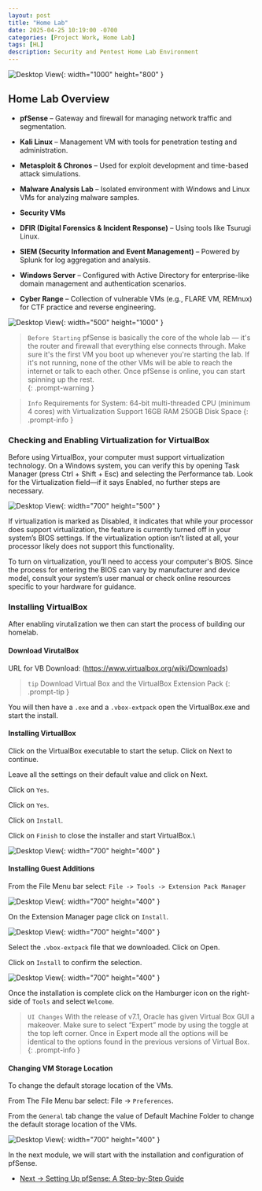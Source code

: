```yaml
---
layout: post
title: "Home Lab"
date: 2025-04-25 10:19:00 -0700
categories: [Project Work, Home Lab]
tags: [HL]
description: Security and Pentest Home Lab Environment
---
```


![Desktop View](/assets/img/HomeLab/Homelab-1.png){: width="1000" height="800" }

## Home Lab Overview 

- **pfSense** – Gateway and firewall for managing network traffic and segmentation.

- **Kali Linux** – Management VM with tools for penetration testing and administration.

- **Metasploit & Chronos** – Used for exploit development and time-based attack simulations.

- **Malware Analysis Lab** – Isolated environment with Windows and Linux VMs for analyzing malware samples.

- **Security VMs**

 - **DFIR (Digital Forensics & Incident Response)** – Using tools like Tsurugi Linux.

 - **SIEM (Security Information and Event Management)** – Powered by Splunk for log aggregation and analysis.

- **Windows Server** – Configured with Active Directory for enterprise-like domain management and authentication scenarios.

- **Cyber Range** – Collection of vulnerable VMs (e.g., FLARE VM, REMnux) for CTF practice and reverse engineering.

![Desktop View](/assets/img/HomeLab/Diagram2.png){: width="500" height="1000" }

> `Before Starting`
pfSense is basically the core of the whole lab — it's the router and firewall that everything else connects through. Make sure it's the first VM you boot up whenever you're starting the lab. If it's not running, none of the other VMs will be able to reach the internet or talk to each other. Once pfSense is online, you can start spinning up the rest.  
{: .prompt-warning }

> `Info` 
Requirements for System:
64-bit multi-threaded CPU (minimum 4 cores) with Virtualization Support
16GB RAM
250GB Disk Space
{: .prompt-info }

### Checking and Enabling Virtualization for VirtualBox

Before using VirtualBox, your computer must support virtualization technology. On a Windows system, you can verify this by opening Task Manager (press Ctrl + Shift + Esc) and selecting the Performance tab. Look for the Virtualization field—if it says Enabled, no further steps are necessary.

![Desktop View](/assets/img/HomeLab/TM.png){: width="700" height="500" }

If virtualization is marked as Disabled, it indicates that while your processor does support virtualization, the feature is currently turned off in your system’s BIOS settings. If the virtualization option isn’t listed at all, your processor likely does not support this functionality.

To turn on virtualization, you’ll need to access your computer's BIOS. Since the process for entering the BIOS can vary by manufacturer and device model, consult your system’s user manual or check online resources specific to your hardware for guidance.

### Installing VirtualBox

After enabling virutalization we then can start the process of building our homelab. 

#### Download VirutalBox

URL for VB Download: (https://www.virtualbox.org/wiki/Downloads)

> `tip` Download Virtual Box and the VirtualBox Extension Pack
{: .prompt-tip }

You will then have a `.exe` and a `.vbox-extpack` open the VirtualBox.exe and start the install.

#### Installing VirtualBox

Click on the VirtualBox executable to start the setup. Click on Next to continue.


Leave all the settings on their default value and click on Next.


Click on `Yes`.


Click on `Yes`.


Click on `Install`.


Click on `Finish` to close the installer and start VirtualBox.\

![Desktop View](/assets/img/HomeLab/HL-1.png){: width="700" height="400" }


#### Installing Guest Additions

From the File Menu bar select: `File -> Tools -> Extension Pack Manager`

![Desktop View](/assets/img/HomeLab/HL-2.png){: width="700" height="400" }

On the Extension Manager page click on `Install`.

![Desktop View](/assets/img/HomeLab/HL-3.png){: width="700" height="400" }

Select the `.vbox-extpack` file that we downloaded. Click on Open.

Click on `Install` to confirm the selection.

![Desktop View](/assets/img/HomeLab/HL-4.png){: width="700" height="400" }

Once the installation is complete click on the Hamburger icon on the right-side of `Tools` and select `Welcome`.

> `UI Changes` 
With the release of v7.1, Oracle has given Virtual Box GUI a makeover. Make sure to select “Expert” mode by using the toggle at the top left corner. Once in Expert mode all the options will be identical to the options found in the previous versions of Virtual Box.
{: .prompt-info }

#### Changing VM Storage Location

To change the default storage location of the VMs.

From The File Menu bar select: File -> `Preferences`.

From the `General` tab change the value of Default Machine Folder to change the default storage location of the VMs.

![Desktop View](/assets/img/HomeLab/HL-5.png){: width="700" height="400" }

In the next module, we will start with the installation and configuration of pfSense.

- [Next → Setting Up pfSense: A Step-by-Step Guide](/posts/HomeLab-Installing-pfSense)
